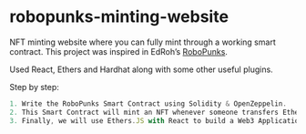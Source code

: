 # robopunks-minting-website
NFT minting website where you can fully mint through a working smart contract. This project was inspired in EdRoh’s [RoboPunks](https://youtu.be/ynFNLBP2TPs). 

Used React, Ethers and Hardhat along with some other useful plugins.

Step by step:
```jsx
1. Write the RoboPunks Smart Contract using Solidity & OpenZeppelin.
2. This Smart Contract will mint an NFT whenever someone transfers Ethereum to the Smart Contract.
3. Finally, we will use Ethers.JS with React to build a Web3 Application that provides a Front-End interface where people can interact with the Smart Contract.
```
